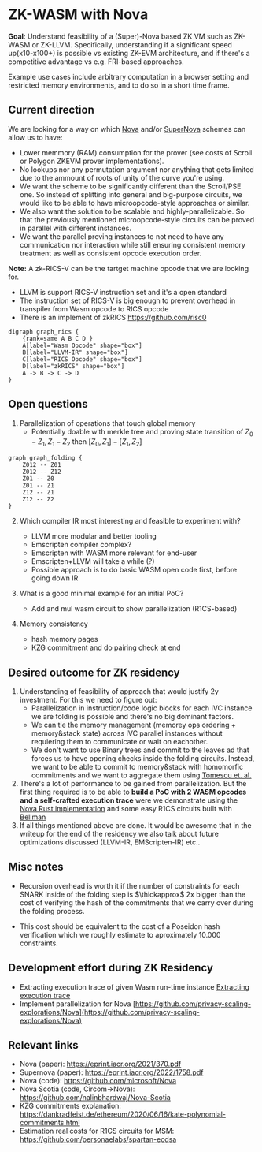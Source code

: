 # ZK-WASM with Nova

**Goal**: Understand feasibility of a (Super)-Nova based ZK VM such as ZK-WASM or ZK-LLVM. Specifically, understanding if a significant speed up(x10-x100+) is possible vs existing ZK-EVM architecture, and if there's a competitive advantage vs e.g. FRI-based approaches.

Example use cases include arbitrary computation in a browser setting and restricted memory environments, and to do so in a short time frame.

## Current direction


We are looking for a way on which [Nova](https://eprint.iacr.org/2021/370) and/or [SuperNova](https://eprint.iacr.org/2022/1758.pdf) schemes can allow us to have:

- Lower memmory (RAM) consumption for the prover (see costs of Scroll or Polygon ZKEVM prover implementations).
- No lookups nor any permutation argument nor anything that gets limited due to the ammount of roots of unity of the curve you're using.
- We want the scheme to be significantly different than the Scroll/PSE one. So instead of splitting into general and big-purpose circuits, we would like to be able to have microopcode-style approaches or similar.
- We also want the solution to be scalable and highly-parallelizable. So that the previously mentioned microopcode-style circuits can be proved in parallel with different instances.
- We want the parallel proving instances to not need to have any communication nor interaction while still ensuring consistent memory treatment as well as consistent opcode execution order.


**Note:** A zk-RICS-V can be the tartget machine opcode that we are looking for.

- LLVM is support RICS-V instruction set and it's a open standard
- The instruction set of RICS-V is big enough to prevent overhead in transpiler from Wasm opcode to RICS opcode
- There is an implement of zkRICS https://github.com/risc0

```graphviz
digraph graph_rics {
    {rank=same A B C D }
    A[label="Wasm Opcode" shape="box"]
    B[label="LLVM-IR" shape="box"]
    C[label="RICS Opcode" shape="box"]
    D[label="zkRICS" shape="box"]
    A -> B -> C -> D
}
```

## Open questions

1. Parallelization of operations that touch global memory
   - Potentially doable with merkle tree and proving state transition of $Z_0-Z_1, Z_1-Z_2 \text{ then } [Z_0,Z_1]-[Z_1,Z_2]$

```graphviz
graph graph_folding {
    Z012 -- Z01
    Z012 -- Z12
	Z01 -- Z0
	Z01 -- Z1
	Z12 -- Z1
	Z12 -- Z2
}
```

2. Which compiler IR most interesting and feasible to experiment with?

   - LLVM more modular and better tooling
   - Emscripten compiler complex?
   - Emscripten with WASM more relevant for end-user
   - Emscripten+LLVM will take a while (?)
   - Possible approach is to do basic WASM open code first, before going down IR

3. What is a good minimal example for an initial PoC?

   - Add and mul wasm circuit to show parallelization (R1CS-based)

4. Memory consistency
   - hash memory pages
   - KZG commitment and do pairing check at end

## Desired outcome for ZK residency

1. Understanding of feasibility of approach that would justify 2y investment. For this we need to figure out:
   - Parallelization in instruction/code logic blocks for each IVC instance we are folding is possible and there's no big dominant factors.
   - We can tie the memory management (memorey ops ordering + memory&stack state) across IVC parallel instances without requiering them to communicate or wait on eachother.
   - We don't want to use Binary trees and commit to the leaves ad that forces us to have opening checks inside the folding circuits. Instead, we want to be able to commit to memory&stack with homomorfic commitments and we want to aggregate them using [Tomescu et. al.](https://eprint.iacr.org/2020/527)
2. There's a lot of performance to be gained from parallelization. But the first thing required is to be able to **build a PoC with 2 WASM opcodes and a self-crafted execution trace** were we demonstrate using the [Nova Rust implementation](https://github.com/microsoft/Nova) and some easy R1CS circuits built with [Bellman](https://github.com/zkcrypto/bellman)
3. If all things mentioned above are done. It would be awesome that in the writeup for the end of the residency we also talk about future optimizations discussed (LLVM-IR, EMScripten-IR) etc..

## Misc notes

- Recursion overhead is worth it if the number of constraints for each SNARK inside of the folding step is $\thickapprox$ 2x bigger than the cost of verifying the hash of the commitments that we carry over during the folding process.

- This cost should be equivalent to the cost of a Poseidon hash verification which we roughly estimate to aproximately 10.000 constraints.

## Development effort during ZK Residency

- Extracting execution trace of given Wasm run-time instance [Extracting execution trace](./extracting-execution-trace/extracting-execution-trace.md)
- Implement parallelization for Nova [https://github.com/privacy-scaling-explorations/Nova](https://github.com/privacy-scaling-explorations/Nova)

## Relevant links

- Nova (paper): https://eprint.iacr.org/2021/370.pdf
- Supernova (paper): https://eprint.iacr.org/2022/1758.pdf
- Nova (code): https://github.com/microsoft/Nova
- Nova Scotia (code, Circom->Nova): https://github.com/nalinbhardwaj/Nova-Scotia
- KZG commitments explanation: https://dankradfeist.de/ethereum/2020/06/16/kate-polynomial-commitments.html
- Estimation real costs for R1CS circuits for MSM: https://github.com/personaelabs/spartan-ecdsa
